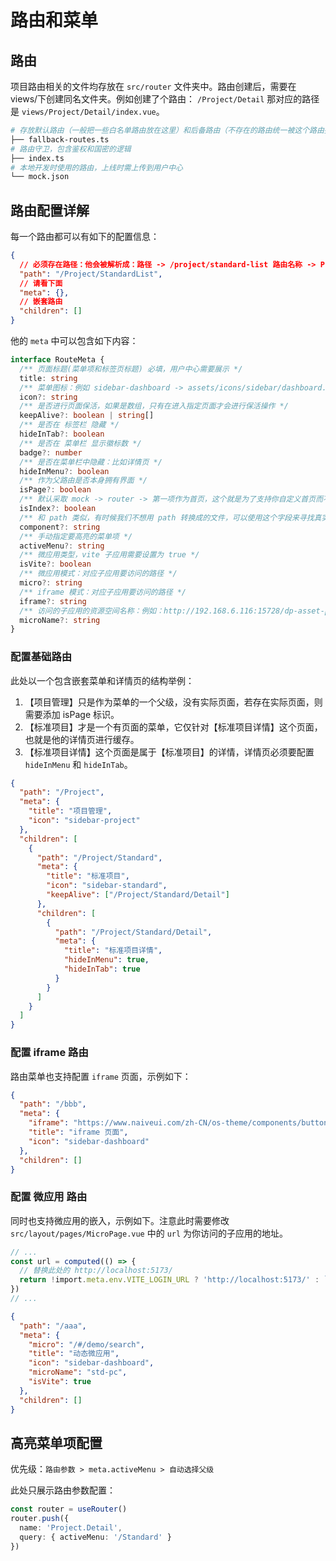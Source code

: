 # 路由和菜单

## 路由

项目路由相关的文件均存放在 `src/router` 文件夹中。路由创建后，需要在 views/下创建同名文件夹。例如创建了个路由： `/Project/Detail` 那对应的路径是 `views/Project/Detail/index.vue`。

```bash
# 存放默认路由（一般把一些白名单路由放在这里）和后备路由（不存在的路由统一被这个路由捕获并展示404页面）
├── fallback-routes.ts
# 路由守卫，包含鉴权和国密的逻辑
├── index.ts
# 本地开发时使用的路由，上线时需上传到用户中心
└── mock.json
```

##  路由配置详解

每一个路由都可以有如下的配置信息：
```json
{
  // 必须存在路径：他会被解析成：路径 -> /project/standard-list 路由名称 -> Project.StandardList
  "path": "/Project/StandardList",
  // 请看下面
  "meta": {},
  // 嵌套路由
  "children": []
}
```

他的 `meta` 中可以包含如下内容：

```ts
interface RouteMeta {
  /** 页面标题(菜单项和标签页标题) 必填，用户中心需要展示 */
  title: string
  /** 菜单图标：例如 sidebar-dashboard -> assets/icons/sidebar/dashboard.svg */
  icon?: string
  /** 是否进行页面保活，如果是数组，只有在进入指定页面才会进行保活操作 */
  keepAlive?: boolean | string[]
  /** 是否在 标签栏 隐藏 */
  hideInTab?: boolean
  /** 是否在 菜单栏 显示徽标数 */
  badge?: number
  /** 是否在菜单栏中隐藏：比如详情页 */
  hideInMenu?: boolean
  /** 作为父路由是否本身拥有界面 */
  isPage?: boolean
  /** 默认采取 mock -> router -> 第一项作为首页，这个就是为了支持你自定义首页而不是默认第一项 */
  isIndex?: boolean
  /** 和 path 类似，有时候我们不想用 path 转换成的文件，可以使用这个字段来寻找真实的文件，例如🌰：多个页面指向同一个组件的时候 */
  component?: string
  /** 手动指定要高亮的菜单项 */
  activeMenu?: string
  /** 微应用类型，vite 子应用需要设置为 true */
  isVite?: boolean
  /** 微应用模式：对应子应用要访问的路径 */
  micro?: string
  /** iframe 模式：对应子应用要访问的路径 */
  iframe?: string
  /** 访问的子应用的资源空间名称：例如：http://192.168.6.116:15728/dp-asset-pc-xinjin/#/datasource，对应的就是：dp-asset-pc-xinjin  */
  microName?: string
}
```

###  配置基础路由

此处以一个包含嵌套菜单和详情页的结构举例：
1. 【项目管理】只是作为菜单的一个父级，没有实际页面，若存在实际页面，则需要添加 isPage 标识。
2. 【标准项目】才是一个有页面的菜单，它仅针对【标准项目详情】这个页面，也就是他的详情页进行缓存。
3. 【标准项目详情】这个页面是属于【标准项目】的详情，详情页必须要配置 `hideInMenu` 和 `hideInTab`。

```json
{
  "path": "/Project",
  "meta": {
    "title": "项目管理",
    "icon": "sidebar-project"
  },
  "children": [
    {
      "path": "/Project/Standard",
      "meta": {
        "title": "标准项目",
        "icon": "sidebar-standard",
        "keepAlive": ["/Project/Standard/Detail"]
      },
      "children": [
        {
          "path": "/Project/Standard/Detail",
          "meta": {
            "title": "标准项目详情",
            "hideInMenu": true,
            "hideInTab": true
          }
        }
      ]
    }
  ]
}
```

### 配置 iframe 路由

路由菜单也支持配置 `iframe` 页面，示例如下：

```json
{
  "path": "/bbb",
  "meta": {
    "iframe": "https://www.naiveui.com/zh-CN/os-theme/components/button",
    "title": "iframe 页面",
    "icon": "sidebar-dashboard"
  },
  "children": []
}
```

### 配置 微应用 路由

同时也支持微应用的嵌入，示例如下。注意此时需要修改 `src/layout/pages/MicroPage.vue` 中的 `url` 为你访问的子应用的地址。

```ts
// ...
const url = computed(() => {
  // 替换此处的 http://localhost:5173/
  return !import.meta.env.VITE_LOGIN_URL ? 'http://localhost:5173/' : `${new URL(import.meta.env.VITE_LOGIN_URL).origin}/${route.meta.microName}`
})
// ...
```

```json
{
  "path": "/aaa",
  "meta": {
    "micro": "/#/demo/search",
    "title": "动态微应用",
    "icon": "sidebar-dashboard",
    "microName": "std-pc",
    "isVite": true
  },
  "children": []
}
```

## 高亮菜单项配置

优先级：`路由参数 > meta.activeMenu > 自动选择父级`

此处只展示路由参数配置：

```ts
const router = useRouter()
router.push({
  name: 'Project.Detail',
  query: { activeMenu: '/Standard' }
})
```
